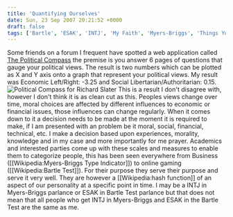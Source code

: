 ```yaml
---
title: 'Quantifying Ourselves'
date: Sun, 23 Sep 2007 20:21:52 +0000
draft: false
tags: ['Bartle', 'ESAK', 'INTJ', 'My Faith', 'Myers-Briggs', 'Things You Find']
---
```


Some friends on a forum I frequent have spotted a web application called [The Political Compass](http://www.politicalcompass.org/) the premise is you answer 6 pages of questions that gauge your political views. The result is two numbers which can be plotted as X and Y axis onto a graph that represent your political views. My result was Economic Left/Right: -3.25 and Social Libertarian/Authoritarian: 0.15. ![Political Compass for Richard Slater](/uploads/2007/09/politicalcompassrichardslater.png "Political Compass for Richard Slater") This is a result I don't disagree with, however I don't think it is as clean cut as this. Peoples views change over time, moral choices are affected by different influences to economic or financial issues, those influences can change regularly. When it comes down to it a decision needs to be made at the moment it is required to make, if I am presented with an problem be it moral, social, financial, technical, etc. I make a decision based upon experiences, morality, knowledge and in my case and more importantly for me prayer. Academics and interested parties come up with these scales and measures to enable them to categorize people, this has been seen everywhere from Business (\[\[Wikipedia:Myers-Briggs Type Indicator\]\]) to online gaming (\[\[Wikipedia:Bartle Test\]\]). For their purpose they serve their purpose and serve it very well. They are however a \[\[Wikipedia:hash function\]\] of an aspect of our personality at a specific point in time. I may be a INTJ in Myers-Briggs parlance or ESAK in Bartle Test parlance but that does not mean that all people who get INTJ in Myers-Briggs and ESAK in the Bartle Test are the same as me.